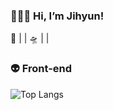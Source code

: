 

### 👩🏻‍🚀 Hi, I’m Jihyun!

🌠 
|
|
🛸
|
|


### 👽 Front-end 
![Top Langs](https://github-readme-stats.vercel.app/api/top-langs/?username=yzinnie&layout=compact) 

